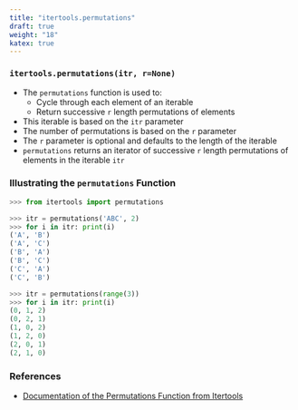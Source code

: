 ```yaml
---
title: "itertools.permutations"
draft: true
weight: "18"
katex: true
---
```


### `itertools.permutations(itr, r=None)`
- The `permutations` function is used to:
	- Cycle through each element of an iterable
	- Return successive `r` length permutations of elements
- This iterable is based on the `itr` parameter
- The number of permutations is based on the `r` parameter
- The `r` parameter is optional and defaults to the length of the iterable
- `permutations` returns an iterator of successive `r` length permutations of elements in the iterable `itr`

### Illustrating the `permutations` Function

```python
>>> from itertools import permutations

>>> itr = permutations('ABC', 2)
>>> for i in itr: print(i)
('A', 'B')
('A', 'C')
('B', 'A')
('B', 'C')
('C', 'A')
('C', 'B')

>>> itr = permutations(range(3))
>>> for i in itr: print(i)
(0, 1, 2)
(0, 2, 1)
(1, 0, 2)
(1, 2, 0)
(2, 0, 1)
(2, 1, 0)
```

### References
- [Documentation of the Permutations Function from Itertools](https://docs.python.org/3/library/itertools.html#itertools.permutations)
